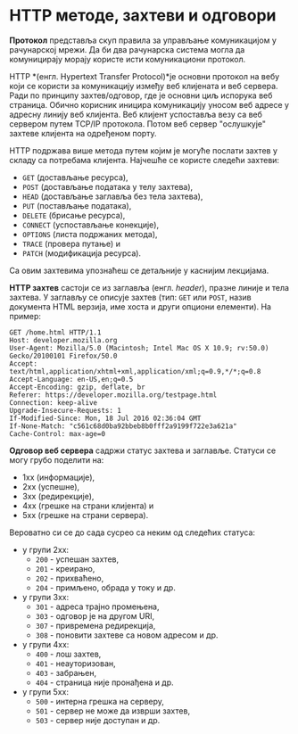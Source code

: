# HTTP методе, захтеви и одговори

**Протокол** представља скуп правила за управљање комуникацијом у рачунарској
мрежи. Да би два рачунарска система могла да комуницирају морају користе исти
комуникациони протокол.

HTTP *(енгл. Hypertext Transfer Protocol)*је основни протокол на вебу који се
користи за комуникацију између веб клијената и веб сервера. Ради по принципу
захтев/одговор, где је основни циљ испорука веб страница. Обично корисник
иницира комуникацију уносом веб адресе у адресну линију веб клијента. Веб
клијент успоставља везу са веб сервером путем TCP/IP протокола. Потом веб
сервер "ослушкује" захтеве клијента на одређеном порту.

HTTP подржава више метода путем којим је могуће послати захтев у складу са
потребама клијента. Најчешће се користе следећи захтеви:

- `GET` (достављање ресурса),
- `POST` (достављање података у телу захтева),
- `HEAD` (достављање заглавља без тела захтева),
- `PUT` (постављање података),
- `DELETE` (брисање ресурса),
- `CONNECT` (успостављање конекције),
- `OPTIONS` (листа подржаних метода),
- `TRACE` (провера путање) и
- `PATCH` (модификација ресурса).

Са овим захтевима упознаћеш се детаљније у каснијим лекцијама.

**HTTP захтев** састоји се из заглавља (енгл. *header*), празне линије и тела
захтева. У заглављу се описује захтев (тип: `GET` или `POST`, назив документа
HTML верзија, име хоста и други опциони елементи). На пример:

```text
GET /home.html HTTP/1.1
Host: developer.mozilla.org
User-Agent: Mozilla/5.0 (Macintosh; Intel Mac OS X 10.9; rv:50.0) Gecko/20100101 Firefox/50.0
Accept: text/html,application/xhtml+xml,application/xml;q=0.9,*/*;q=0.8
Accept-Language: en-US,en;q=0.5
Accept-Encoding: gzip, deflate, br
Referer: https://developer.mozilla.org/testpage.html
Connection: keep-alive
Upgrade-Insecure-Requests: 1
If-Modified-Since: Mon, 18 Jul 2016 02:36:04 GMT
If-None-Match: "c561c68d0ba92bbeb8b0fff2a9199f722e3a621a"
Cache-Control: max-age=0
```

**Одговор веб сервера** садржи статус захтева и заглавље. Статуси се могу грубо
поделити на:

- 1xx (информације),
- 2xx (успешнe),
- 3xx (редирекцијe),
- 4xx (грешкe на страни клијента) и
- 5xx (грешкe на страни сервера).

Вероватно си се до сада сусрео са неким од следећих статуса:

- у групи 2хх:
    * `200` - успешан захтев,
    * `201` - креирано,
    * `202` - прихваћено,
    * `204` - примљено, обрада у току и др.
- у групи 3хх:
    * `301` - адреса трајно промењена,
    * `303` - одговор је на другом URI,
    * `307` - привремена редирекција,
    * `308` - поновити захтеве са новом адресом и др.
- у групи 4xx:
    * `400` - лош захтев,
    * `401` - неауторизован,
    * `403` - забрањен,
    * `404` - страница није пронађена и др.
- у групи 5хх:
    * `500` - интерна грешка на серверу,
    * `501` - сервер не може да изврши захтев,
    * `503` - сервер није доступан и др.
